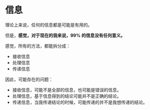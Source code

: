 # 信息

理论上来说，任何的信息都是可能是有用的。

但是，**感觉，对于现在的我来说，99% 的信息没有任何意义。**


感觉，所有的方法，都能拆分成：

- 接收信息
- 处理信息
- 传递信息


因此，可能存在的问题：

- 接收信息，可能不是全部的信息，也可能是错误的信息。
- 处理信息，基于信息得到的结论可能并不是正确的结论。
- 传递信息，当我传递结论的时候，可能传递的并不是我想传递的结论。
